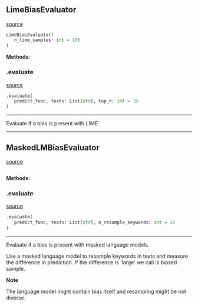 #


## LimeBiasEvaluator
[source](https://github.com/biaslyze-dev/biaslyze/blob/main/biaslyze/evaluators.py/#L14)
```python 
LimeBiasEvaluator(
   n_lime_samples: int = 100
)
```




**Methods:**


### .evaluate
[source](https://github.com/biaslyze-dev/biaslyze/blob/main/biaslyze/evaluators.py/#L19)
```python
.evaluate(
   predict_func, texts: List[str], top_n: int = 10
)
```

---
Evaluate if a bias is present with LIME.

----


## MaskedLMBiasEvaluator
[source](https://github.com/biaslyze-dev/biaslyze/blob/main/biaslyze/evaluators.py/#L58)
```python 

```




**Methods:**


### .evaluate
[source](https://github.com/biaslyze-dev/biaslyze/blob/main/biaslyze/evaluators.py/#L62)
```python
.evaluate(
   predict_func, texts: List[str], n_resample_keywords: int = 10
)
```

---
Evaluate if a bias is present with masked language models.

Use a masked language model to resample keywords in texts and measure the difference in prediction.
If the difference is 'large' we call is biased sample.


**Note**

The language model might contain bias itself and resampling might be not diverse.

